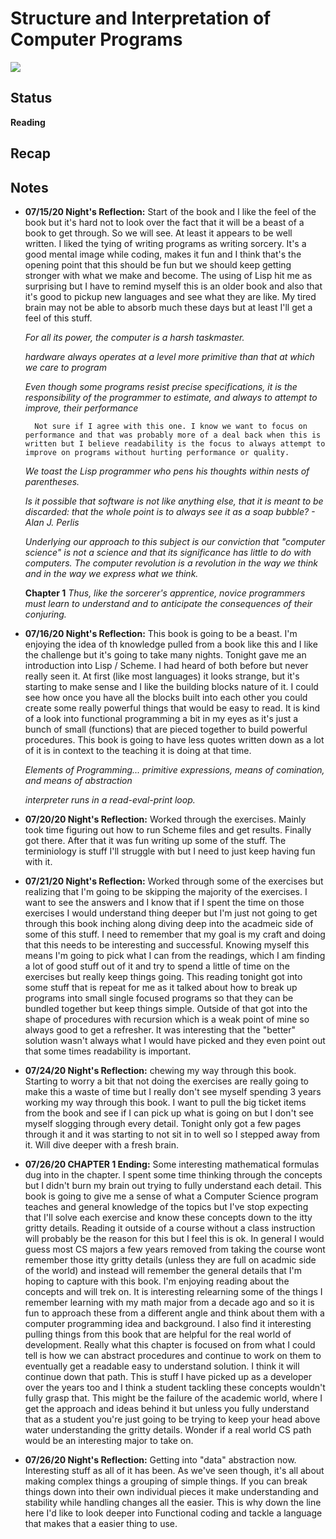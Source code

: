 # Structure and Interpretation of Computer Programs
![](https://images-na.ssl-images-amazon.com/images/I/41RJ4IO1HRL._SX343_BO1,204,203,200_.jpg)

## Status
**Reading**

## Recap


## Notes
- **07/15/20 Night's Reflection:** Start of the book and I like the feel of the book but it's hard not to look over the fact that it will be a beast of a book to get through. So we will see. At least it appears to be well written. I liked the tying of writing programs as writing sorcery. It's a good mental image while coding, makes it fun and I think that's the opening point that this should be fun but we should keep getting stronger with what we make and become. The using of Lisp hit me as surprising but I have to remind myself this is an older book and also that it's good to pickup new languages and see what they are like. My tired brain may not be able to absorb much these days but at least I'll get a feel of this stuff.

    *For all its power, the computer is a harsh taskmaster.*

    *hardware always operates at a level more primitive than that at which we care to program*

    *Even though some programs resist precise specifications, it is the responsibility of the programmer to estimate, and always to attempt to improve, their performance*

        Not sure if I agree with this one. I know we want to focus on performance and that was probably more of a deal back when this is written but I believe readability is the focus to always attempt to improve on programs without hurting performance or quality.

    *We toast the Lisp programmer who pens his thoughts within nests of parentheses.*

    *Is it possible that software is not like anything else, that it is meant to be discarded: that the whole point is to always see it as a soap bubble? - Alan J. Perlis*

    *Underlying our approach to this subject is our conviction that "computer science" is not a science and that its significance has little to do with computers. The computer revolution is a revolution in the way we think and in the way we express what we think.*

    **Chapter 1**
    *Thus, like the sorcerer's apprentice, novice programmers must learn to understand and to anticipate the consequences of their conjuring.*


- **07/16/20 Night's Reflection:** This book is going to be a beast. I'm enjoying the idea of th knowledge pulled from a book like this and I like the challenge but it's going to take many nights. Tonight gave me an introduction into Lisp / Scheme. I had heard of both before but never really seen it. At first (like most languages) it looks strange, but it's starting to make sense and I like the building blocks nature of it. I could see how once you have all the blocks built into each other you could create some really powerful things that would be easy to read. It is kind of a look into functional programming a bit in my eyes as it's just a bunch of small (functions) that are pieced together to build powerful procedures. This book is going to have less quotes written down as a lot of it is in context to the teaching it is doing at that time.

    *Elements of Programming... primitive expressions, means of comination, and means of abstraction*

    *interpreter runs in a read-eval-print loop.*


- **07/20/20 Night's Reflection:** Worked through the exercises. Mainly took time figuring out how to run Scheme files and get results. Finally got there. After that it was fun writing up some of the stuff. The terminiology is stuff I'll struggle with but I need to just keep having fun with it.


- **07/21/20 Night's Reflection:** Worked through some of the exercises but realizing that I'm going to be skipping the majority of the exercises. I want to see the answers and I know that if I spent the time on those exercises I would understand thing deeper but I'm just not going to get through this book inching along diving deep into the acadmeic side of some of this stuff. I need to remember that my goal is my craft and doing that this needs to be interesting and successful. Knowing myself this means I'm going to pick what I can from the readings, which I am finding a lot of good stuff out of it and try to spend a little of time on the exercises but really keep things going. This reading tonight got into some stuff that is repeat for me as it talked about how to break up programs into small single focused programs so that they can be bundled together but keep things simple. Outside of that got into the shape of procedures with recursion which is a weak point of mine so always good to get a refresher. It was interesting that the "better" solution wasn't always what I would have picked and they even point out that some times readability is important.

- **07/24/20 Night's Reflection:** chewing my way through this book. Starting to worry a bit that not doing the exercises are really going to make this a waste of time but I really don't see myself spending 3 years working my way through this book. I want to pull the big ticket items from the book and see if I can pick up what is going on but I don't see myself slogging through every detail. Tonight only got a few pages through it and it was starting to not sit in to well so I stepped away from it. Will dive deeper with a fresh brain.

- **07/26/20 CHAPTER 1 Ending:** Some interesting mathematical formulas dug into in the chapter. I spent some time thinking through the concepts but I didn't burn my brain out trying to fully understand each detail. This book is going to give me a sense of what a Computer Science program teaches and general knowledge of the topics but I've stop expecting that I'll solve each exercise and know these concepts down to the itty gritty details. Reading it outside of a course without a class instruction will probably be the reason for this but I feel this is ok. In general I would guess most CS majors a few years removed from taking the course wont remember those itty gritty details (unless they are full on acadmic side of the world) and instead will remember the general details that I'm hoping to capture with this book. I'm enjoying reading about the concepts and will trek on. It is interesting relearning some of the things I remember learning with my math major from a decade ago and so it is fun to approach these from a different angle and think about them with a computer programming idea and background. I also find it interesting pulling things from this book that are helpful for the real world of development. Really what this chapter is focused on from what I could tell is how we can abstract procedures and continue to work on them to eventually get a readable easy to understand solution. I think it will continue down that path. This is stuff I have picked up as a developer over the years too and I think a student tackling these concepts wouldn't fully grasp that. This might be the failure of the academic world, where I get the approach and ideas behind it but unless you fully understand that as a student you're just going to be trying to keep your head above water understanding the gritty details. Wonder if a real world CS path would be an interesting major to take on.

- **07/26/20 Night's Reflection:** Getting into "data" abstraction now. Interesting stuff as all of it has been. As we've seen though, it's all about making complex things a grouping of simple things. If you can break things down into their own individual pieces it make understanding and stability while handling changes all the easier. This is why down the line here I'd like to look deeper into Functional coding and tackle a language that makes that a easier thing to use.
